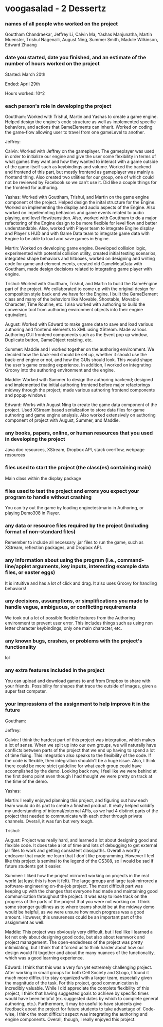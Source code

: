 # voogasalad - 2 Dessertz

### names of all people who worked on the project

Gouttham Chandraekar, Jeffrey Li, Calvin Ma, Yashas Manjunatha, Martin Muenster, Trishul Nagenalli, August Ning, Summer Smith, Maddie Wilkinson, Edward Zhuang

### date you started, date you finished, and an estimate of the number of hours worked on the project

Started: March 20th

Ended: April 29th

Hours worked: 10^2

### each person's role in developing the project

Gouttham: Worked with Trishul, Martin and Yashas to create a game engine. Helped design the engine's code structure as well as implemented specific behaviors, and actions that GameElements can inherit.
Worked on coding the game-flow allowing user to travel from one gameLevel to another. 

Jeffrey:

Calvin: Worked with Jeffrey on the gameplayer. The gameplayer was used in order to initialize our engine and give the user some flexibility 
in terms of what games they want and how they wanted to interact with a game outside of the game itself such as keybindings and volume. Worked
the backend and frontend of this part, but mostly frontend as gameplayer was mainly a frontend thing. Also created two utilities for our group, 
one of which could not be reviewed by Facebook so we can't use it. Did like a couple things for the frontend for authoring. 

Yashas: Worked with Gouttham, Trishul, and Martin on the game engine component of the project. Helped design the inital structure for the Engine. Worked on implementing the display and audio aspects of the Engine. Also worked on impelemnting behaviors and game events related to audio playing, and level flow/transition. Also, worked with Gouttham to do a major refactoring of the Engine design to be more flexible for level flow and better understandable. Also, worked with Player team to integrate Engine display and Player's HUD and with Game Data team to integrate game data with Engine to be able to load and save games in Engine.

Martin: Worked on developing game engine. Developed collision logic, experimented with potential collision utility, created initial testing scenarios, integrated shape behaviors and hitboxes, worked on designing and writing code for game and element events, created old GameMetaData with Gouttham, made design decisions related to integrating game player with engine.

Trishul: Worked with Gouttham, Trishul, and Martin to build the GameEngine part of the project. We collaborated to come up with the original design for composition style back end we have for the Engine. I built the GameElement class and many of the behaviors like Movable, Shootable, Movable Character, Time Routine, etc. I also worked with authoring to build the conversion tool from authoring environment objects into their engine equivalent. 

August: Worked with Edward to make game data to save and load various authoring and frontend elements to XML using XStream. Made various Authoring GUI frontend components such as the Event pop up window, Duplicate button, GameObject resizing, etc.

Summer: Maddie and I worked together on the authoring environment. We decided how the back-end should be set up, whether it should use the back-end engine or not, and how the GUIs should look. This would shape the user's game creating experience. In addition, I worked on integrating Groovy into the authoring environment and the engine.

Maddie: Worked with Summer to design the authoring backend; designed and implemented the initial authoring frontend before major refactorings midway through the project; made various authoring frontend components and popup windows

Edward: Works with August Ning to create the game data component of the project. Used XStream based serialization to store data files for game authoring and game engine analysis. Also worked extensively
on authoring component of project with August, Summer, and Maddie.

### any books, papers, online, or human resources that you used in developing the project

Java doc resources, XStream, Dropbox API, stack overflow, webpage resources

### files used to start the project (the class(es) containing main)

Main class within the display package

### files used to test the project and errors you expect your program to handle without crashing

You can try out the game by loading enginetestmario in Authoring, or playing Demo308 in Player.

### any data or resource files required by the project (including format of non-standard files)

Remember to include all necessary .jar files to run the game, such as XStream, reflection packages, and Dropbox API.

### any information about using the program (i.e., command-line/applet arguments, key inputs, interesting example data files, or easter eggs)

It is intuitive and has a lot of click and drag. It also uses Groovy for handling behaviors!

### any decisions, assumptions, or simplifications you made to handle vague, ambiguous, or conflicting requirements

We took out a lot of possible flexible features from the Authoring environment to prevent user error. This includes things such as using non letter character keybindings, only one main character, etc.

### any known bugs, crashes, or problems with the project's functionality

lol

### any extra features included in the project

You can upload and download games to and from Dropbox to share with your friends. Possibility for shapes that trace the outside of images, given a super fast computer.

### your impressions of the assignment to help improve it in the future

Gouttham:

Jeffrey:

Calvin: I think the hardest part of this project was integration, which makes a lot of sense. When we split up into our own groups, we will
naturally have conflicts between parts of the project that we end up having to spend a lot of time fixing. This integration also speaks to
the flexibility of the code. If the code is flexible, then integration shouldn't be a huge issue. Also, I think there could be more strict
guideline for what each group could have accomplished by the demo. Looking back now, I feel like we were behind at the first demo point 
even though I had thought we were pretty on track at the time of the demo. 

Yashas:

Martin: I really enjoyed planning this project, and figuring out how each team would do its part to create a finished product. It really helped solidify my understanding of internal/external APIs, as we had 4 distinct parts of the project that needed to communicate with each other through private channels. Overall, it was fun but very tough.

Trishul:

August: Project was really hard, and learned a lot about designing good and flexible code. It does take a lot of time and lots of debugging to get external jar files to work and getting consistent classpaths. Overall a worthy endeavor that made me learn that I don't like programming. However I feel like this project is seminal to the legend of the CS308, so I would be sad if future students got it easier. 

Summer: I liked how the project mirrored working on projects in the real world (at least this is how it felt). The large groups and large task mirrored a software-engineering on-the-job project. The most difficult part was keeping up with the changes that everyone had made and maintaining good communication throughout the project. It was easy to lose track on the progress of the parts of the project that you were not working on. I think some stronger guidlines as to where teams should be at the midway demo would be helpful, as we were unsure how much progress was a good amount. However, this unsureness could be an important part of the assignment as well.

Maddie: This project was obviously very difficult, but I feel like I learned a lot not only about designing good code, but also about teamwork and project management. The open-endedness of the project was pretty intimidating, but I think that it forced us to think harder about how our design would fit together and about the many nuances of the functionality, which was a good learning experience.

Edward: I think that this was a very fun yet extremely challenging project. After working in small groups for both Cell Society and SLogo,
I found it much more difficult to stay organized with a larger team, especially given the magnitude of the task. For this project, good communication is incredibly valuable. 
While I did appreciate the complete flexibility of this project, I think that having suggested goals to achieve by specific times would have been helpful 
(ex. suggested dates by which to complete general authoring, etc.). Furthermore, it may be useful to have students give feedback about the project 
for future students to take advantage of. Code-wise, I think the most difficult aspect was integrating the authoring and engine components. Overall, though, I really enjoyed this project.


